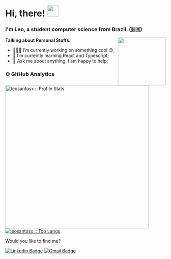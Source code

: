  # Hi, there! <img src="https://media.giphy.com/media/hvRJCLFzcasrR4ia7z/giphy.gif" width="35px">
 
 ### I'm Leo, a student computer science from Brazil. (:brazil:)
 
 <img align='right' src='https://github.com/Rishit-dagli/Rishit-dagli/blob/master/images/octocat-anime.gif' width='150"'>

 **Talking about Personal Stuffs:**

 - 👨🏽‍💻 I’m currently working on something cool :wink:;
 - 🌱 I’m currently learning React and Typescript; 
 - 💬 Ask me about anything, I am happy to help;

 ### ⚙️ GitHub Analytics

 <p>
   <a href="https://github.com/leosantosx">
    <img width="450px" src="https://github-readme-stats.vercel.app/api?username=leosantosx&show_icons=true&theme=omni" alt="leosantosx :: Profile Stats" />
    <img src="https://github-readme-stats.vercel.app/api/top-langs/?username=leosantosx&langs_count=6&theme=omni&layout=compact" alt="leosantosx :: Top Langs" />
   </a>
 </p>


 <footer>

  <p>Would you like to find me?</p>

  [![Linkedin Badge](https://img.shields.io/badge/-leosantos-blue?style=flat-square&logo=Linkedin&logoColor=white&link=https://www.linkedin.com/in/leonardosant02)](https://www.linkedin.com/in/leonardosant02) 
  [![Gmail Badge](https://img.shields.io/badge/leonardosaint748@gmail.com-c14438?style=flat-square&logo=Gmail&logoColor=white&link=mailto:leonardosaint748@gmail.com)](mailto:leonardosaint748@gmail.com) 

 </footer>
